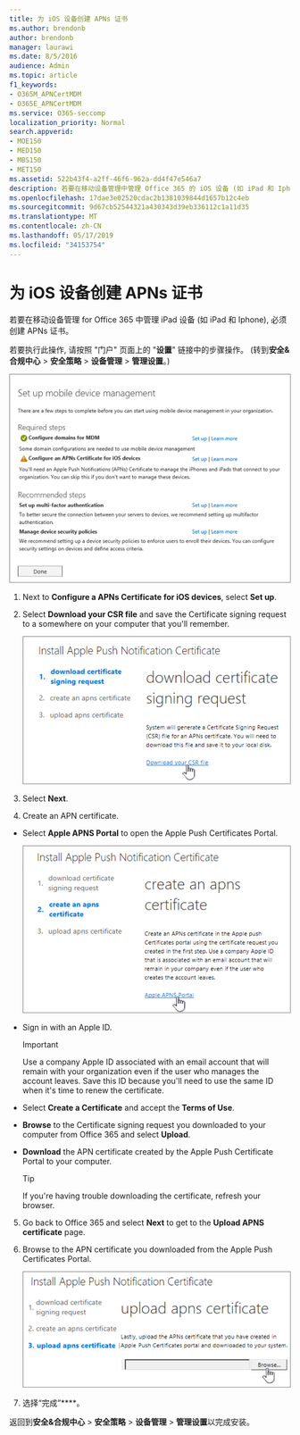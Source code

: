 ```yaml
---
title: 为 iOS 设备创建 APNs 证书
ms.author: brendonb
author: brendonb
manager: laurawi
ms.date: 8/5/2016
audience: Admin
ms.topic: article
f1_keywords:
- O365M_APNCertMDM
- O365E_APNCertMDM
ms.service: O365-seccomp
localization_priority: Normal
search.appverid:
- MOE150
- MED150
- MBS150
- MET150
ms.assetid: 522b43f4-a2ff-46f6-962a-dd4f47e546a7
description: 若要在移动设备管理中管理 Office 365 的 iOS 设备 (如 iPad 和 Iphone), 请按照以下步骤操作, 以首次创建 APNs 证书。
ms.openlocfilehash: 17dae3e02520cdac2b1381039844d1657b12c4eb
ms.sourcegitcommit: 9d67cb52544321a430343d39eb336112c1a11d35
ms.translationtype: MT
ms.contentlocale: zh-CN
ms.lasthandoff: 05/17/2019
ms.locfileid: "34153754"
---
```

# <a name="create-an-apns-certificate-for-ios-devices"></a>为 iOS 设备创建 APNs 证书

 若要在移动设备管理 for Office 365 中管理 iPad 设备 (如 iPad 和 Iphone), 必须创建 APNs 证书。 
  
若要执行此操作, 请按照 "门户" 页面上的 "**设置**" 链接中的步骤操作。 (转到**安全&amp;合规中心** \> **安全策略** \> **设备管理** \> **管理设置**。)
  
![设置所需的移动设备管理和推荐步骤](media/d71e3c76-b6b9-4549-ade6-cbfab846d908.png)
  
1. Next to **Configure a APNs Certificate for iOS devices**, select **Set up**.
    
2. Select **Download your CSR file** and save the Certificate signing request to a somewhere on your computer that you'll remember. 
    
    !["安装 APN 证书" 对话框](media/03aa8a24-e95c-4077-9b6b-ef76a86bafd7.png)
  
3.  Select **Next**. 
    
4.  Create an APN certificate.
    
  - Select **Apple APNS Portal** to open the Apple Push Certificates Portal.  
    
    ![选择 Apple APNS 门户的 "安装 APN 通知证书" 对话框](media/ce19f53c-f44a-470b-baf3-9278dfda2ba5.png)
  
  - Sign in with an Apple ID.
    
    > [!IMPORTANT]
    > Use a company Apple ID associated with an email account that will remain with your organization even if the user who manages the account leaves. Save this ID because you'll need to use the same ID when it's time to renew the certificate. 
  
  - Select **Create a Certificate** and accept the **Terms of Use**.
    
  - **Browse** to the Certificate signing request you downloaded to your computer from Office 365 and select **Upload**.
    
  - **Download** the APN certificate created by the Apple Push Certificate Portal to your computer. 
    
    > [!TIP]
    > If you're having trouble downloading the certificate, refresh your browser. 
  
5. Go back to Office 365 and select **Next** to get to the **Upload APNS certificate** page. 
    
6.  Browse to the APN certificate you downloaded from the Apple Push Certificates Portal.
    
    ![单击 "浏览" 按钮以选择从 Apple 下载的 APNS 证书](media/afe2849d-af23-4c55-9009-d8f25edaf6c0.png)
  
7. 选择“完成”****。
    
返回到**安全&amp;合规中心** \> **安全策略** \> **设备管理** \> **管理设置**以完成安装。 
  

